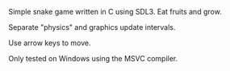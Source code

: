 Simple snake game written in C using SDL3. Eat fruits and grow. 

Separate "physics" and graphics update intervals. 

Use arrow keys to move.

Only tested on Windows using the MSVC compiler.
